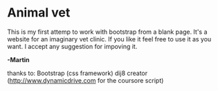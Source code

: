 # Animal vet

This is my first attemp to work with bootstrap from a blank page. It's a website for an imaginary vet clinic.
If you like it feel free to use it as you want. I accept any suggestion for impoving it.

**-Martin**

thanks to:
Bootstrap (css framework)
dij8 creator (http://www.dynamicdrive.com for the coursore script)
